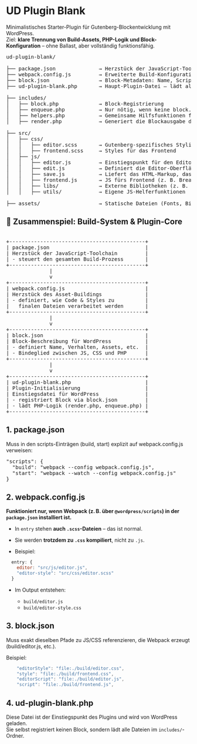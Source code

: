 # UD Plugin Blank

Minimalistisches Starter-Plugin für Gutenberg-Blockentwicklung mit WordPress.  
Ziel: **klare Trennung von Build-Assets, PHP-Logik und Block-Konfiguration** – ohne Ballast, aber vollständig funktionsfähig.

<pre>
ud-plugin-blank/

├── package.json              → Herzstück der JavaScript-Toolchain, steuert den gesamten Build-Prozess
├── webpack.config.js         → Erweiterte Build-Konfiguration. <strong>`package.json` muss auf diese Entrypunkte verweisen</strong>.
├── block.json                → Block-Metadaten: Name, Scripts, Styles, Attribute
├── ud-plugin-blank.php       → Haupt-Plugin-Datei – lädt alle includes/*

├── includes/                 
│   ├── block.php             → Block-Registrierung
│   ├── enqueue.php           → Nur nötig, wenn keine block.json vorhanden ist – oder für zusätzliches JS (z. B. Isotope).
│   ├── helpers.php           → Gemeinsame Hilfsfunktionen für Block-Logik, z. B. Kontextprüfung oder Teaser-Erkennung
│   ├── render.php            → Generiert die Blockausgabe dynamisch mit PHP – z. B. durch Abfragen mit WP_Query

├── src/
│   ├── css/
│   │   ├── editor.scss       → Gutenberg-spezifisches Styling
│   │   ├── frontend.scss     → Styles für das Frontend
│   ├── js/
│   │   ├── editor.js         → Einstiegspunkt für den Editor; lädt Block-Konfiguration und Logik
│   │   ├── edit.js           → Definiert die Editor-Oberfläche inkl. Inspector Controls
│   │   ├── save.js           → Liefert das HTML-Markup, das im Beitrag gespeichert wird
│   │   ├── frontend.js       → JS fürs Frontend (z. B. Breakpoints, DOM)
│   │   ├── libs/             → Externe Bibliotheken (z. B. Isotope – ungebundelt)
│   │   ├── utils/            → Eigene JS-Helferfunktionen

├── assets/                   → Statische Dateien (Fonts, Bilder, Icons – nicht gebundelt)
</pre>

## 🧱 Zusammenspiel: Build-System & Plugin-Core
<pre> 
+--------------------------------------------+
| package.json                               |
| Herzstück der JavaScript-Toolchain         |
| - steuert den gesamten Build-Prozess       |
+--------------------------------------------+
              |
              v
+--------------------------------------------+
| webpack.config.js                          |
| Herzstück des Asset-Buildings              |
| - definiert, wie Code & Styles zu          |
|   finalen Dateien verarbeitet werden       |
+--------------------------------------------+
              |
              v
+--------------------------------------------+
| block.json                                 |
| Block-Beschreibung für WordPress           |
| - definiert Name, Verhalten, Assets, etc.  |
| - Bindeglied zwischen JS, CSS und PHP      |
+--------------------------------------------+
              |
              v
+--------------------------------------------+
| ud-plugin-blank.php                        |
| Plugin-Initialisierung                     |
| Einstiegsdatei für WordPress               |
| - registriert Block via block.json         |
| - lädt PHP-Logik (render.php, enqueue.php) |
+--------------------------------------------+
</pre>

## 1. package.json
Muss in den scripts-Einträgen (build, start) explizit auf webpack.config.js verweisen:
<pre>
"scripts": {
  "build": "webpack --config webpack.config.js",
  "start": "webpack --watch --config webpack.config.js"
}
</pre>

## 2. webpack.config.js
<strong>Funktioniert nur, wenn Webpack (z. B. über `@wordpress/scripts`) in der `package.json` installiert ist.</strong>

* In `entry` stehen **auch `.scss`-Dateien** – das ist normal.
* Sie werden **trotzdem zu `.css` kompiliert**, nicht zu `.js`.

* Beispiel:
```js
  entry: {
    editor: "src/js/editor.js",
    "editor-style": "src/css/editor.scss"
  }
```

* Im Output entstehen:

  * `build/editor.js`
  * `build/editor-style.css`


## 3. block.json
Muss exakt dieselben Pfade zu JS/CSS referenzieren, die Webpack erzeugt (build/editor.js, etc.).

Beispiel:
```js
    "editorStyle": "file:./build/editor.css",
    "style": "file:./build/frontend.css",
    "editorScript": "file:./build/editor.js",
    "script": "file:./build/frontend.js",
```

## 4. ud-plugin-blank.php
Diese Datei ist der Einstiegspunkt des Plugins und wird von WordPress geladen.  
Sie selbst registriert keinen Block, sondern lädt alle Dateien im `includes/`-Ordner.
